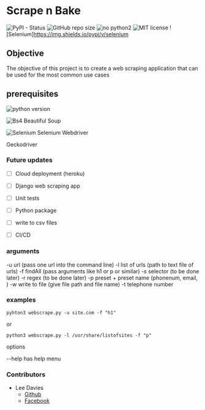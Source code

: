 # Scrape n Bake



![PyPI - Status](https://img.shields.io/pypi/status/wheel)
![GitHub repo size](https://img.shields.io/github/repo-size/leetheperm/Scrape_n_bake)
![no python2](https://img.shields.io/badge/python%202-not%20available-red)
![MIT license](https://img.shields.io/badge/license-MIT-lightgrey)
![Selenium]https://img.shields.io/pypi/v/selenium

## Objective

The objective of this project is to create a web scraping application that can be used for the most common use cases 


## prerequisites

 ![python version](https://img.shields.io/badge/python-3.7.4-green)


 ![Bs4](https://img.shields.io/pypi/v/selenium)  Beautiful Soup


 ![Selenium](https://img.shields.io/pypi/v/selenium)  Selenium Webdriver

 Geckodriver


### Future updates

- [ ] Cloud deployment (heroku)
- [ ] Django web scraping app
- [ ] Unit tests
- [ ] Python package
- [ ] write to csv files
- [ ] CI/CD


### arguments

-u url (pass one url into the command line)
-l list of urls (path to text file of urls)
-f findAll (pass arguments like h1 or p or similar)
-s selector (to be done later)
-r regex (to be done later)
-p preset + preset name (phonenum, email, )
-w write to file (give file path and file name)
-t telephone number

### examples

```
pyhton3 webscrape.py -u site.com -f "h1"
```
or
```
python3 webscrape.py -l /usr/share/listofsites -f "p"
```

options

--help has help menu

### Contributors

* Lee Davies
  * [Github](https://www.github.com/leetheperm)
  * [Facebook](https://www.facebook.com/groups/cypress.testers)
